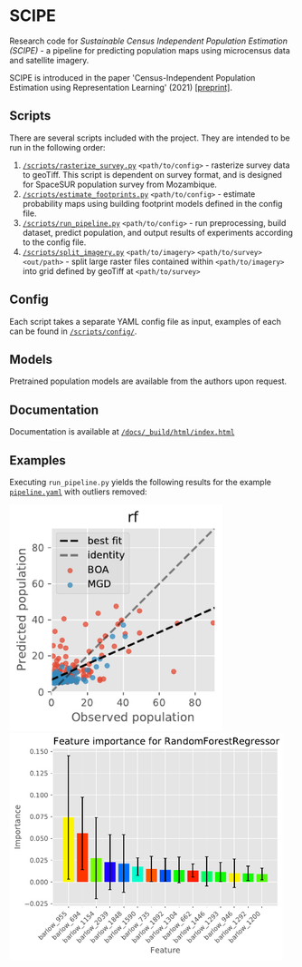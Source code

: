 # SCIPE

Research code for _Sustainable Census Independent Population Estimation (SCIPE)_ - a pipeline for predicting population maps using microcensus data and satellite imagery.

SCIPE is introduced in the paper 'Census-Independent Population Estimation using Representation Learning' (2021) [[preprint]](https://arxiv.org/abs/2110.02839).

## Scripts
There are several scripts included with the project. They are intended to be run in the following order:
1. [`/scripts/rasterize_survey.py`](./scripts/rasterize_survey.py) `<path/to/config>` - rasterize survey data to geoTiff. This script is dependent on survey format, and is designed for SpaceSUR population survey from Mozambique.
2. [`/scripts/estimate_footprints.py`](./scripts/estimate_footprints.py) `<path/to/config>` - estimate probability maps using building footprint models defined in the config file.
3. [`/scripts/run_pipeline.py`](./scripts/run_pipeline.py) `<path/to/config>` - run preprocessing, build dataset, predict population, and output results of experiments according to the config file.
4. [`/scripts/split_imagery.py`](./scripts/split_imagery.py) `<path/to/imagery>` `<path/to/survey>` `<out/path>` - split large raster files contained within `<path/to/imagery>` into grid defined by geoTiff at `<path/to/survey>` 

## Config
Each script takes a separate YAML config file as input, examples of each can be found in [`/scripts/config/`](./scripts/config/).

## Models
Pretrained population models are available from the authors upon request.

## Documentation
Documentation is available at [`/docs/_build/html/index.html`](./docs/_build/html/index.html)

## Examples
Executing `run_pipeline.py` yields the following results for the example [`pipeline.yaml`](/scripts/config/pipeline.yaml) with outliers removed:

<img src="/experiments/barlow/outliers_removed/prediction_error.pdf" alt="Predicted vs. observed values"  height="400">
<img src="/experiments/barlow/outliers_removed/rf_importance.pdf" alt="Feature importance"  height="400">
